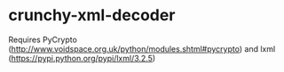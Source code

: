 crunchy-xml-decoder
===================

Requires PyCrypto (http://www.voidspace.org.uk/python/modules.shtml#pycrypto) and lxml (https://pypi.python.org/pypi/lxml/3.2.5)